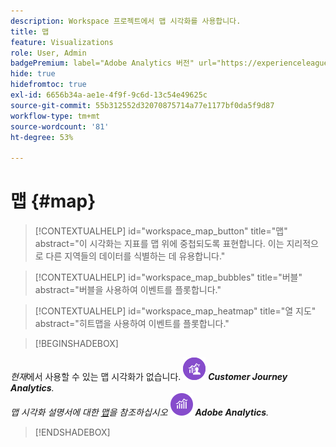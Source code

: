 ```yaml
---
description: Workspace 프로젝트에서 맵 시각화를 사용합니다.
title: 맵
feature: Visualizations
role: User, Admin
badgePremium: label="Adobe Analytics 버전" url="https://experienceleague.adobe.com/docs/analytics/analyze/analysis-workspace/visualizations/map-visualization.html" tooltip="이 문서의 Adobe Analytics 버전을 보려면 을(를) 선택합니다."
hide: true
hidefromtoc: true
exl-id: 6656b34a-ae1e-4f9f-9c6d-13c54e49625c
source-git-commit: 55b312552d32070875714a77e1177bf0da5f9d87
workflow-type: tm+mt
source-wordcount: '81'
ht-degree: 53%

---
```


# 맵 {#map}

<!-- markdownlint-disable MD034 -->

>[!CONTEXTUALHELP]
>id="workspace_map_button"
>title="맵"
>abstract="이 시각화는 지표를 맵 위에 중첩되도록 표현합니다. 이는 지리적으로 다른 지역들의 데이터를 식별하는 데 유용합니다."

<!-- markdownlint-enable MD034 -->

<!-- markdownlint-disable MD034 -->

>[!CONTEXTUALHELP]
>id="workspace_map_bubbles"
>title="버블"
>abstract="버블을 사용하여 이벤트를 플롯합니다."

<!-- markdownlint-enable MD034 -->

<!-- markdownlint-disable MD034 -->

>[!CONTEXTUALHELP]
>id="workspace_map_heatmap"
>title="열 지도"
>abstract="히트맵을 사용하여 이벤트를 플롯합니다."

<!-- markdownlint-enable MD034 -->

>[!BEGINSHADEBOX]

_현재_&#x200B;에서 사용할 수 있는 맵 시각화가 없습니다. ![CustomerJourneyAnalytics](/help/assets/icons/CustomerJourneyAnalytics.svg) _**Customer Journey Analytics**._<br/>_맵 시각화 설명서에 대한 [맵](https://experienceleague.adobe.com/en/docs/analytics/analyze/analysis-workspace/visualizations/map-visualization)을 참조하십시오_ ![AdobeAnalytics](/help/assets/icons/AdobeAnalytics.svg) _**Adobe Analytics**._

>[!ENDSHADEBOX]

